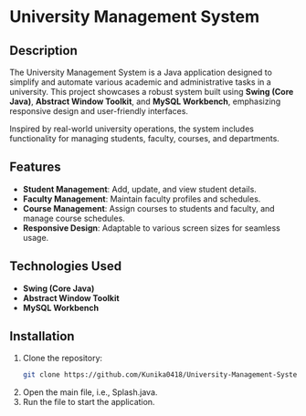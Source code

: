 # University Management System

## Description
The University Management System is a Java application designed to simplify and automate various academic and administrative tasks in a university. This project showcases a robust system built using **Swing (Core Java)**, **Abstract Window Toolkit**, and **MySQL Workbench**, emphasizing responsive design and user-friendly interfaces.

Inspired by real-world university operations, the system includes functionality for managing students, faculty, courses, and departments.

## Features
- **Student Management**: Add, update, and view student details.  
- **Faculty Management**: Maintain faculty profiles and schedules.  
- **Course Management**: Assign courses to students and faculty, and manage course schedules.  
- **Responsive Design**: Adaptable to various screen sizes for seamless usage.

## Technologies Used
- **Swing (Core Java)**  
- **Abstract Window Toolkit**  
- **MySQL Workbench**

## Installation
1. Clone the repository:
   ```bash
   git clone https://github.com/Kunika0418/University-Management-System
2. Open the main file, i.e., Splash.java.
3. Run the file to start the application.
